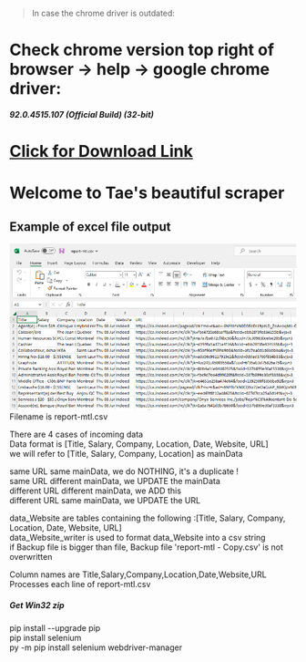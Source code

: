 >In case the chrome driver is outdated:

Check chrome version top right of browser -> help -> google chrome driver:
==========================================================================

##### 92.0.4515.107 (Official Build) (32-bit)

[Click for Download Link](https://sites.google.com/chromium.org/driver/downloads)
===================================================================

Welcome to Tae's beautiful scraper
==================================

## Example of excel file output  
![preview](https://github.com/teatae/MTLjobscraper/blob/main/preview.png?raw=true)  
Filename is report-mtl.csv  

There are 4 cases of incoming data  
Data format is [Title, Salary, Company, Location, Date, Website, URL]  
we will refer to [Title, Salary, Company, Location] as mainData  

same URL same mainData, we do NOTHING, it's a duplicate !  
same URL different mainData, we UPDATE the mainData  
different URL different mainData, we ADD this  
different URL same mainData, we UPDATE the URL  

data_Website are tables containing the following :[Title, Salary, Company, Location, Date, Website, URL]  
data_Website_writer is used to format data_Website into a csv string  
if Backup file is bigger than file, Backup file 'report-mtl - Copy.csv' is not overwritten  

Column names are Title,Salary,Company,Location,Date,Website,URL  
Processes each line of report-mtl.csv  

##### Get Win32 zip

pip install --upgrade pip  
pip install selenium  
py -m pip install selenium webdriver-manager  
